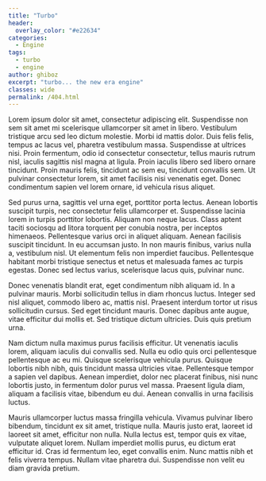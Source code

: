 ```yaml
---
title: "Turbo"
header:
  overlay_color: "#e22634"
categories:
  - Engine
tags:
  - turbo
  - engine
author: ghiboz
excerpt: "turbo... the new era engine"
classes: wide
permalink: /404.html
---
```


Lorem ipsum dolor sit amet, consectetur adipiscing elit. Suspendisse non sem sit amet mi scelerisque ullamcorper sit amet in libero. Vestibulum tristique arcu sed leo dictum molestie. Morbi id mattis dolor. Duis felis felis, tempus ac lacus vel, pharetra vestibulum massa. Suspendisse at ultrices nisi. Proin fermentum, odio id consectetur consectetur, tellus mauris rutrum nisl, iaculis sagittis nisl magna at ligula. Proin iaculis libero sed libero ornare tincidunt. Proin mauris felis, tincidunt ac sem eu, tincidunt convallis sem. Ut pulvinar consectetur lorem, sit amet facilisis nisi venenatis eget. Donec condimentum sapien vel lorem ornare, id vehicula risus aliquet.


Sed purus urna, sagittis vel urna eget, porttitor porta lectus. Aenean lobortis suscipit turpis, nec consectetur felis ullamcorper et. Suspendisse lacinia lorem in turpis porttitor lobortis. Aliquam non neque lacus. Class aptent taciti sociosqu ad litora torquent per conubia nostra, per inceptos himenaeos. Pellentesque varius orci in aliquet aliquam. Aenean facilisis suscipit tincidunt. In eu accumsan justo. In non mauris finibus, varius nulla a, vestibulum nisl. Ut elementum felis non imperdiet faucibus. Pellentesque habitant morbi tristique senectus et netus et malesuada fames ac turpis egestas. Donec sed lectus varius, scelerisque lacus quis, pulvinar nunc.


Donec venenatis blandit erat, eget condimentum nibh aliquam id. In a pulvinar mauris. Morbi sollicitudin tellus in diam rhoncus luctus. Integer sed nisl aliquet, commodo libero ac, mattis nisl. Praesent interdum tortor ut risus sollicitudin cursus. Sed eget tincidunt mauris. Donec dapibus ante augue, vitae efficitur dui mollis et. Sed tristique dictum ultricies. Duis quis pretium urna.


Nam dictum nulla maximus purus facilisis efficitur. Ut venenatis iaculis lorem, aliquam iaculis dui convallis sed. Nulla eu odio quis orci pellentesque pellentesque ac eu mi. Quisque scelerisque vehicula purus. Quisque lobortis nibh nibh, quis tincidunt massa ultricies vitae. Pellentesque tempor a sapien vel dapibus. Aenean imperdiet, dolor nec placerat finibus, nisi nunc lobortis justo, in fermentum dolor purus vel massa. Praesent ligula diam, aliquam a facilisis vitae, bibendum eu dui. Aenean convallis in urna facilisis luctus.


Mauris ullamcorper luctus massa fringilla vehicula. Vivamus pulvinar libero bibendum, tincidunt ex sit amet, tristique nulla. Mauris justo erat, laoreet id laoreet sit amet, efficitur non nulla. Nulla lectus est, tempor quis ex vitae, vulputate aliquet lorem. Nullam imperdiet mollis purus, eu dictum erat efficitur id. Cras id fermentum leo, eget convallis enim. Nunc mattis nibh et felis viverra tempus. Nullam vitae pharetra dui. Suspendisse non velit eu diam gravida pretium.